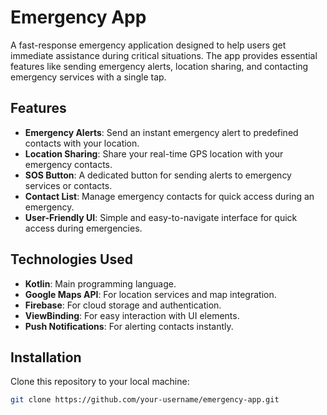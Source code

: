 # Emergency App

A fast-response emergency application designed to help users get immediate assistance during critical situations. The app provides essential features like sending emergency alerts, location sharing, and contacting emergency services with a single tap.

## Features
- **Emergency Alerts**: Send an instant emergency alert to predefined contacts with your location.
- **Location Sharing**: Share your real-time GPS location with your emergency contacts.
- **SOS Button**: A dedicated button for sending alerts to emergency services or contacts.
- **Contact List**: Manage emergency contacts for quick access during an emergency.
- **User-Friendly UI**: Simple and easy-to-navigate interface for quick access during emergencies.

## Technologies Used
- **Kotlin**: Main programming language.
- **Google Maps API**: For location services and map integration.
- **Firebase**: For cloud storage and authentication.
- **ViewBinding**: For easy interaction with UI elements.
- **Push Notifications**: For alerting contacts instantly.

## Installation

Clone this repository to your local machine:

```bash
git clone https://github.com/your-username/emergency-app.git
